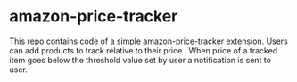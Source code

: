 # amazon-price-tracker
This repo contains code of a simple amazon-price-tracker extension. Users can add products to track relative to their price . When price of a tracked item goes below the threshold value set by user a notification is sent to user.





